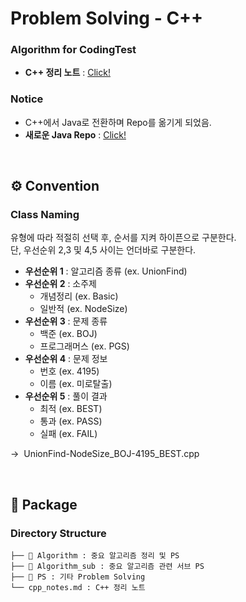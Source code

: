 # Problem Solving - C++
### Algorithm for CodingTest
- **C++ 정리 노트** : <a href="https://github.com/tkguswls1106/ProblemSolving-cpp/blob/master/cpp_notes.md">Click!</a>

### Notice
- C++에서 Java로 전환하며 Repo를 옮기게 되었음.
- **새로운 Java Repo** : <a href="https://github.com/tkguswls1106/ProblemSolving-java">Click!</a>

<br>


## ⚙️ Convention

### Class Naming
유형에 따라 적절히 선택 후, 순서를 지켜 하이픈으로 구분한다.<br>
단, 우선순위 2,3 및 4,5 사이는 언더바로 구분한다.
- **우선순위 1** : 알고리즘 종류 (ex. UnionFind)
- **우선순위 2** : 소주제
  - 개념정리 (ex. Basic)
  - 일반적 (ex. NodeSize)
- **우선순위 3** : 문제 종류
  - 백준 (ex. BOJ)
  - 프로그래머스 (ex. PGS)
- **우선순위 4** : 문제 정보
  - 번호 (ex. 4195)
  - 이름 (ex. 미로탈출)
- **우선순위 5** : 풀이 결과
  - 최적 (ex. BEST)
  - 통과 (ex. PASS)
  - 실패 (ex. FAIL)

&#8594;&nbsp;&nbsp;UnionFind-NodeSize_BOJ-4195_BEST.cpp

<br>


## 📂 Package

### Directory Structure
```
├── 📁 Algorithm : 중요 알고리즘 정리 및 PS
├── 📁 Algorithm_sub : 중요 알고리즘 관련 서브 PS
├── 📁 PS : 기타 Problem Solving
└── cpp_notes.md : C++ 정리 노트
```
